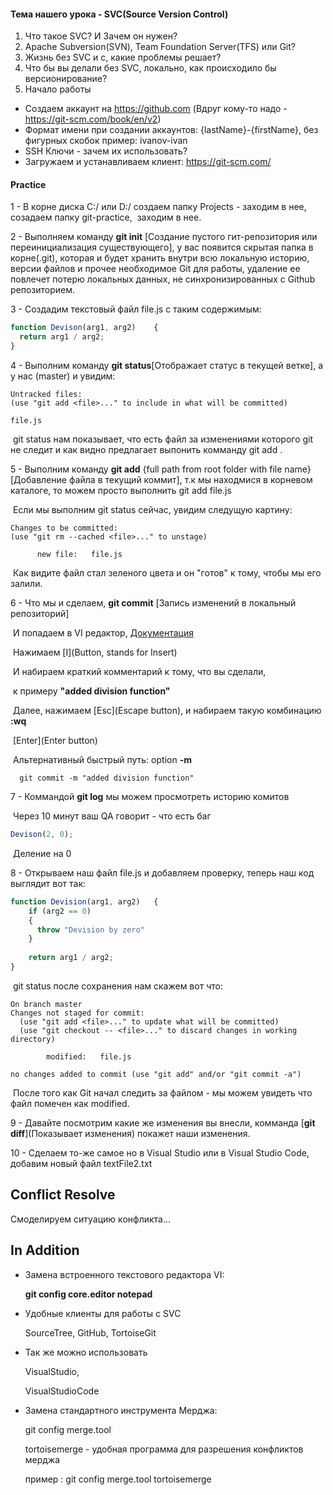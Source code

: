 #### Тема нашего урока - SVC(Source Version Control)

1. Что такое SVC? И Зачем он нужен?
2. Apache Subversion(SVN), Team Foundation Server(TFS) или Git?
3. Жизнь без SVC и с, какие проблемы решает?
4. Что бы вы делали без SVC, локально, как происходило бы версионирование?
5. Начало работы

  - Создаем аккаунт на https://github.com (Вдруг кому-то надо - https://git-scm.com/book/en/v2)
  - Формат имени при создании аккаунтов: {lastName}-{firstName}, без фигурных скобок пример: ivanov-ivan
  - SSH Ключи - зачем их использовать?
  - Загружаем и устанавливаем клиент: https://git-scm.com/


#### Practice

1 - В корне диска C:/ или D:/  создаем папку Projects - заходим в нее, созадаем папку git-practice,
​	заходим в нее.

2 - Выполняем команду **git init** [Создание пустого гит-репозитория или переинициализация существующего], у вас появится скрытая папка в корне(.git), которая и будет хранить внутри  всю локальную историю, версии файлов и прочее необходимое Git для работы, удаление ее повлечет потерю локальных данных, не синхронизированных с Github репозиторием.

<!--А теперь представим, у вас есть задание - написать функцию деления одного цисла на другое, что мы и сделаем.-->

3 - Создадим текстовый файл file.js c таким содержимым:

``` javascript
function Devison(arg1, arg2)	{
  return arg1 / arg2;
}
```

4 - Выполним команду **git status**[Отображает статус в текущей ветке], а у нас (master) и увидим:

```
Untracked files:
(use "git add <file>..." to include in what will be committed)

file.js
```

​	git status нам показывает, что есть файл за изменениями которого git не следит и как видно предлагает выпонить комманду git add <file>.

5 - Выполним команду **git add** {full path from root folder with file name} [Добавление файла в текущий коммит], т.к мы находмися в корневом каталоге, то можем просто выполнить git add file.js

​	Если мы выполним git status сейчас, увидим следущую картину:

```
Changes to be committed:
(use "git rm --cached <file>..." to unstage)

      new file:   file.js

```
​	Как видите файл стал зеленого цвета и он "готов" к тому, чтобы мы его залили.

6 - Что мы и сделаем, **git commit** [Запись изменений в локальный репозиторий]  

​	И попадаем в VI редактор,  [Документация](https://www.cs.colostate.edu/helpdocs/vi.html)

​	Нажимаем [I](Button, stands for Insert)

​	И набираем краткий комментарий к тому, что вы сделали,

​	к примеру **"added division function"**

​	Далее, нажимаем [Esc](Escape button), и набираем такую комбинацию **:wq**

​	[Enter](Enter button)

​	Альтернативный быстрый путь: option **-m**

```
  git commit -m "added division function"
```

7 - Коммандой **git log** мы можем просмотреть историю комитов

<!--Допустим что этот файл - один из многих в Вашем проекте, и вот мы его сделали, молодцы, отдаем говорим что сделано, отдаем на проверку QA  -->

​	Через 10 минут ваш QA говорит - что есть баг 

``` javascript
Devison(2, 0);
```

​	Деление на 0

8 - Открываем наш файл file.js и добавляем проверку, теперь наш код выглядит вот так:
​	

``` javascript
function Devision(arg1, arg2)	{
  	if (arg2 == 0)
    {
      throw "Devision by zero"
    }
  
    return arg1 / arg2; 
}
```

​	git status после сохранения нам скажем вот что:
​	

```
On branch master
Changes not staged for commit:
  (use "git add <file>..." to update what will be committed)
  (use "git checkout -- <file>..." to discard changes in working directory)

        modified:   file.js

no changes added to commit (use "git add" and/or "git commit -a")
```

​	После того как Git начал следить за файлом - мы можем увидеть что 							файл помечен как modified.

9 - Давайте посмотрим какие же изменения вы внесли,
комманда [**git diff**](Показывает изменения) покажет наши изменения.

10 - Сделаем то-же самое но в Visual Studio или в Visual Studio Code, добавим новый файл textFile2.txt

## Conflict Resolve

Смоделируем ситуацию конфликта...



## In Addition

- Замена встроенного текстового редактора VI:

  **git config core.editor notepad**


- Удобные клиенты для работы с SVC

    SourceTree,
    GitHub,
    TortoiseGit

- Так же можно использовать 

    VisualStudio,

    VisualStudioCode

- Замена стандартного инструмента Мерджа:

   git config merge.tool <program>

  tortoisemerge - удобная программа для разрешения конфликтов мерджа

  пример :  git config merge.tool tortoisemerge 

 
